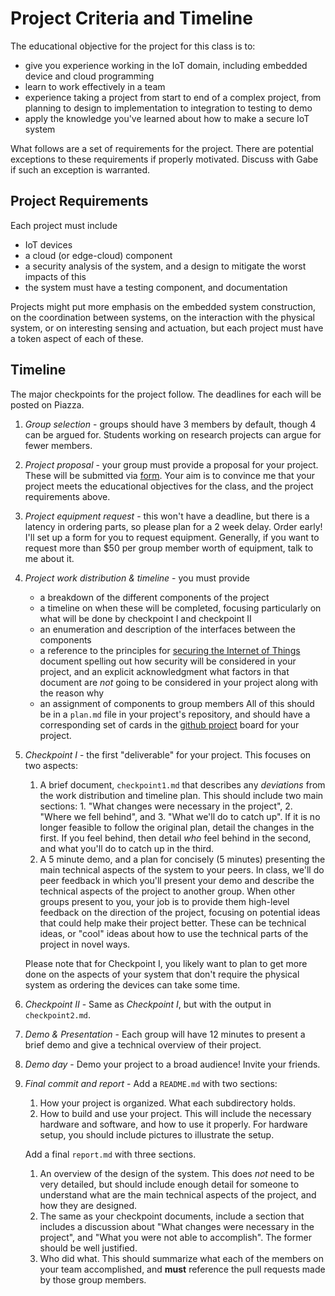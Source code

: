 # Project Criteria and Timeline

The educational objective for the project for this class is to:

- give you experience working in the IoT domain, including embedded device and cloud programming
- learn to work effectively in a team
- experience taking a project from start to end of a complex project, from planning to design to implementation to integration to testing to demo
- apply the knowledge you've learned about how to make a secure IoT system

What follows are a set of requirements for the project.
There are potential exceptions to these requirements if properly motivated.
Discuss with Gabe if such an exception is warranted.

## Project Requirements

Each project must include

- IoT devices
- a cloud (or edge-cloud) component
- a security analysis of the system, and a design to mitigate the worst impacts of this
- the system must have a testing component, and documentation

Projects might put more emphasis on the embedded system construction, on the coordination between systems, on the interaction with the physical system, or on interesting sensing and actuation, but each project must have a token aspect of each of these.

## Timeline

The major checkpoints for the project follow.
The deadlines for each will be posted on Piazza.

1. *Group selection* - groups should have 3 members by default, though 4 can be argued for.
    Students working on research projects can argue for fewer members.
1. *Project proposal* - your group must provide a proposal for your project.
    These will be submitted via [form](https://forms.gle/EfqpfMUWwnWLfhMHA).
    Your aim is to convince me that your project meets the educational objectives for the class, and the project requirements above.
1. *Project equipment request* - this won't have a deadline, but there is a latency in ordering parts, so please plan for a 2 week delay. 
    Order early!
    I'll set up a form for you to request equipment.
    Generally, if you want to request more than $50 per group member worth of equipment, talk to me about it.
1. *Project work distribution & timeline* - you must provide
    - a breakdown of the different components of the project
    - a timeline on when these will be completed, focusing particularly on what will be done by checkpoint I and checkpoint II
    - an enumeration and description of the interfaces between the components
	- a reference to the principles for [securing the Internet of Things](https://github.com/gwu-iot/collaboration/blob/master/papers/dhs16guidelines.pdf) document spelling out how security will be considered in your project, and an explicit acknowledgment what factors in that document are *not* going to be considered in your project along with the reason why
    - an assignment of components to group members
    All of this should be in a `plan.md` file in your project's repository, and should have a corresponding set of cards in the [github project](https://github.com/features/project-management/) board for your project.

1. *Checkpoint I* - the first "deliverable" for your project.
    This focuses on two aspects:

    1. A brief document, `checkpoint1.md` that describes any *deviations* from the work distribution and timeline plan.
        This should include two main sections: 1. "What changes were necessary in the project", 2. "Where we fell behind", and 3. "What we'll do to catch up".
        If it is no longer feasible to follow the original plan, detail the changes in the first.
        If you feel behind, then detail *who* feel behind in the second, and what you'll do to catch up in the third.
    1. A 5 minute demo, and a plan for concisely (5 minutes) presenting the main technical aspects of the system to your peers.
        In class, we'll do peer feedback in which you'll present your demo and describe the technical aspects of the project to another group.
        When other groups present to you, your job is to provide them high-level feedback on the direction of the project, focusing on potential ideas that could help make their project better.
        These can be technical ideas, or "cool" ideas about how to use the technical parts of the project in novel ways.
    
    Please note that for Checkpoint I, you likely want to plan to get more done on the aspects of your system that don't require the physical system as ordering the devices can take some time.
1. *Checkpoint II* - Same as *Checkpoint I*, but with the output in `checkpoint2.md`.
1. *Demo & Presentation* - Each group will have 12 minutes to present a brief demo and give a technical overview of their project.
1. *Demo day* - Demo your project to a broad audience!
    Invite your friends.
1. *Final commit and report* - Add a `README.md` with two sections:
    1. How your project is organized.
        What each subdirectory holds.
    1. How to build and use your project.
        This will include the necessary hardware and software, and how to use it properly.
        For hardware setup, you should include pictures to illustrate the setup.

    Add a final `report.md` with three sections.
    1. An overview of the design of the system.
        This does *not* need to be very detailed, but should include enough detail for someone to understand what are the main technical aspects of the project, and how they are designed.
    1. The same as your checkpoint documents, include a section that includes a discussion about "What changes were necessary in the project", and "What you were not able to accomplish".
        The former should be well justified.
    1. Who did what.
        This should summarize what each of the members on your team accomplished, and **must** reference the pull requests made by those group members.
